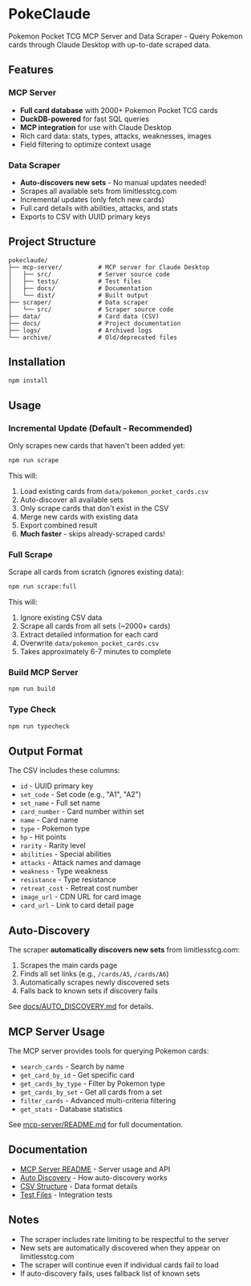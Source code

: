 # PokeClaude

Pokemon Pocket TCG MCP Server and Data Scraper - Query Pokemon cards through Claude Desktop with up-to-date scraped data.

## Features

### MCP Server
- **Full card database** with 2000+ Pokemon Pocket TCG cards
- **DuckDB-powered** for fast SQL queries
- **MCP integration** for use with Claude Desktop
- Rich card data: stats, types, attacks, weaknesses, images
- Field filtering to optimize context usage

### Data Scraper
- **Auto-discovers new sets** - No manual updates needed!
- Scrapes all available sets from limitlesstcg.com
- Incremental updates (only fetch new cards)
- Full card details with abilities, attacks, and stats
- Exports to CSV with UUID primary keys

## Project Structure

```
pokeclaude/
├── mcp-server/          # MCP server for Claude Desktop
│   ├── src/             # Server source code
│   ├── tests/           # Test files
│   ├── docs/            # Documentation
│   └── dist/            # Built output
├── scraper/             # Data scraper
│   └── src/             # Scraper source code
├── data/                # Card data (CSV)
├── docs/                # Project documentation
├── logs/                # Archived logs
└── archive/             # Old/deprecated files
```

## Installation

```bash
npm install
```

## Usage

### Incremental Update (Default - Recommended)

Only scrapes new cards that haven't been added yet:

```bash
npm run scrape
```

This will:
1. Load existing cards from `data/pokemon_pocket_cards.csv`
2. Auto-discover all available sets
3. Only scrape cards that don't exist in the CSV
4. Merge new cards with existing data
5. Export combined result
6. **Much faster** - skips already-scraped cards!

### Full Scrape

Scrape all cards from scratch (ignores existing data):

```bash
npm run scrape:full
```

This will:
1. Ignore existing CSV data
2. Scrape all cards from all sets (~2000+ cards)
3. Extract detailed information for each card
4. Overwrite `data/pokemon_pocket_cards.csv`
5. Takes approximately 6-7 minutes to complete

### Build MCP Server

```bash
npm run build
```

### Type Check

```bash
npm run typecheck
```

## Output Format

The CSV includes these columns:
- `id` - UUID primary key
- `set_code` - Set code (e.g., "A1", "A2")
- `set_name` - Full set name
- `card_number` - Card number within set
- `name` - Card name
- `type` - Pokemon type
- `hp` - Hit points
- `rarity` - Rarity level
- `abilities` - Special abilities
- `attacks` - Attack names and damage
- `weakness` - Type weakness
- `resistance` - Type resistance
- `retreat_cost` - Retreat cost number
- `image_url` - CDN URL for card image
- `card_url` - Link to card detail page

## Auto-Discovery

The scraper **automatically discovers new sets** from limitlesstcg.com:

1. Scrapes the main cards page
2. Finds all set links (e.g., `/cards/A5`, `/cards/A6`)
3. Automatically scrapes newly discovered sets
4. Falls back to known sets if discovery fails

See [docs/AUTO_DISCOVERY.md](./docs/AUTO_DISCOVERY.md) for details.

## MCP Server Usage

The MCP server provides tools for querying Pokemon cards:
- `search_cards` - Search by name
- `get_card_by_id` - Get specific card
- `get_cards_by_type` - Filter by Pokemon type
- `get_cards_by_set` - Get all cards from a set
- `filter_cards` - Advanced multi-criteria filtering
- `get_stats` - Database statistics

See [mcp-server/README.md](./mcp-server/README.md) for full documentation.

## Documentation

- [MCP Server README](./mcp-server/README.md) - Server usage and API
- [Auto Discovery](./docs/AUTO_DISCOVERY.md) - How auto-discovery works
- [CSV Structure](./docs/CSV_STRUCTURE_REPORT.md) - Data format details
- [Test Files](./mcp-server/tests/) - Integration tests

## Notes

- The scraper includes rate limiting to be respectful to the server
- New sets are automatically discovered when they appear on limitlesstcg.com
- The scraper will continue even if individual cards fail to load
- If auto-discovery fails, uses fallback list of known sets
